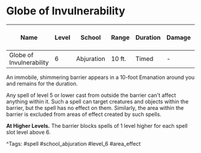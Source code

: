 # Globe of Invulnerability

| Name | Level | School | Range | Duration | Damage | Save DC & Type |
|------|-------|--------|-------|----------|--------|----------------|
| Globe of Invulnerability | 6 | Abjuration | 10 ft. | Timed | - | - |

An immobile, shimmering barrier appears in a 10-foot Emanation around you and remains for the duration.

Any spell of level 5 or lower cast from outside the barrier can't affect anything within it. Such a spell can target creatures and objects within the barrier, but the spell has no effect on them. Similarly, the area within the barrier is excluded from areas of effect created by such spells.

**At Higher Levels.** The barrier blocks spells of 1 level higher for each spell slot level above 6.

^Tags: #spell #school_abjuration #level_6 #area_effect